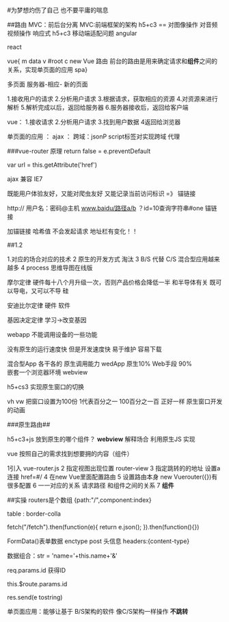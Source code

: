 #为梦想灼伤了自己 也不要平庸的喘息

##路由
MVC：前后台分离
MVC:前端框架的架构
  h5+c3 == 对图像操作 对音频视频操作  响应式
  h5+c3 移动端适配问题
   angular 
    
   react 
    
   vue{
    m  data   v #root  c  new Vue 路由
    前台的路由是用来确定请求和**组件**之间的关系，实现单页面的应用 spa}
    
  多页面 服务器-相应- 新的页面
  
 1.接收用户的请求
 2.分析用户请求
 3.根据请求，获取相应的资源
 4.对资源来进行解析
 5.解析完成以后，返回给服务器
 6.服务器接收后，返回给客户端
 
 
 vue：
 1.接收请求
 2.分析用户请求
 3.找到用户数据
 4返回给浏览器 
 
 单页面的应用 ：
  ajax ： 
  跨域：jsonP script标签对实现跨域  代理
  
  ###vue-router 原理
  return false = e.preventDefault
  
  var url = this.getAttribute('href')
  
  ajax 兼容 IE7
  
  既能用户体验友好，又能对爬虫友好 又能记录当前访问标识 =》 锚链接
  
  http:// 用户名：密码@主机 www.baidu/路径a/b
  ？id=10查询字符串#one 锚链接
  
  加锚链接 哈希值  不会发起请求 地址栏有变化！！
  
  
  ##1.2
  
  1.对应的场合对应的技术
  2 原生的开发方式 淘汰
  3 B/S 代替 C/S 混合型应用越来越多
  4 process 思维导图在线版 
  
  摩尔定律 硬件每十八个月升级一次，否则产品价格会降低一半  和半导体有关 既可以导电，又可以不导 硅
  
  安迪比尔定律 
  硬件  软件    
   
   基因决定定律  学习->改变基因
   
   webapp 不能调用设备的一些功能
   
   没有原生的运行速度快  但是开发速度快 易于维护 容易下载 
   
   混合型App 各干各的  原生调用能力 wedApp 
   原生10%  Web手段 90%  
   嵌套一个浏览器环境  webview
   
   h5+cs3  实现原生窗口的切换
   
   vh vw 把窗口设置为100份 1代表百分之一 100百分之一百 正好一样 原生窗口开发的动画
   
   ###原生路由##
   
   h5+c3+js 放到原生的哪个组件？
   **webview**
   解释场合
   利用原生JS 实现
   
   vue 按照自己的需求找到想要拥的内容（组件）
   
   1引入 vue-router.js
   2 指定视图出现位置 router-view
   3 指定跳转的的地址 设置a连接 href=#/
   4 在new Vue里面配置路由
   5 设置路由本身  new Vuerouter({})有很多配置
   6 一一对应的关系 请求路径 和组件之间的关系
   7 **组件**
   
   ##实操
   routers是个数组
   {path:"/",component:index}
   
   table :
   border-colla
   
   fetch("/fetch").then(function(e){
            return e.json();
   }).then(function(){})
   
   
   FormData()表单数据
   enctype
   post 头信息 headers:{content-type}
   
   数据组合：str = 'name='+this.name+'&'
   
   req.params.id 获得ID
   
   this.$route.params.id
   
   res.send(e tostring)
   
   单页面应用：能够让基于 B/S架构的软件 像C/S架构一样操作  **不跳转**
      
    
